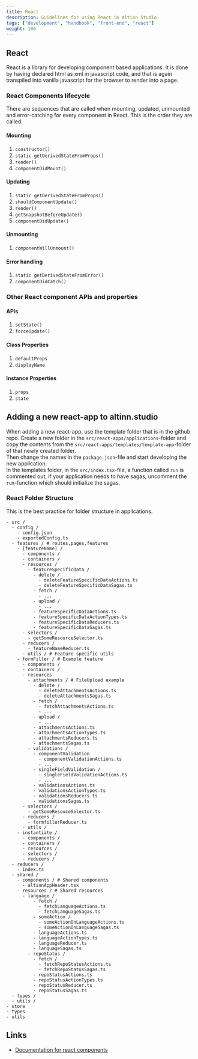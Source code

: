 ```yaml
---
title: React
description: Guidelines for using React in Altinn Studio
tags: ["development", "handbook", "front-end", "react"]
weight: 100
---
```


## React

React is a library for developing component based applications. It is done by having declared html as xml in javascript code, and that is again transpiled into vanilla javascript for the browser to render into a page.

### React Components lifecycle

There are sequences that are called when mounting, updated, unmounted and error-catching for every component in React. This is the order they are called:

#### Mounting

1. `constructor()`
2. `static getDerivedStateFromProps()`
3. `render()`
4. `componentDidMount()`

#### Updating

1. `static getDerivedStateFromProps()`
2. `shouldComponentUpdate()`
3. `render()`
4. `getSnapshotBeforeUpdate()`
5. `componentDidUpdate()`

#### Unmounting

1. `componentWillUnmount()`

#### Error handling

1. `static getDerivedStateFromError()`
2. `componentDidCatch()`

### Other React component APIs and properties

#### APIs

1. `setState()`
2. `forceUpdate()`

#### Class Properties

1. `defaultProps`
2. `displayName`

#### Instance Properties

1. `props`
2. `state`

## Adding a new react-app to altinn.studio

When adding a new react-app, use the template folder that is in the github repo. Create a new folder in the `src/react-apps/applications`-folder and copy the contents from the `src/react-apps/templates/template-app`-folder of that newly created folder.  
Then change the names in the `package.json`-file and start developing the new application.  
In the templates folder, in the `src/index.tsx`-file, a function called `run` is commented out, if your application needs to have sagas, uncomment the `run`-function which should initialize the sagas.

### React Folder Structure

This is the best practice for folder structure in applications.

```
- src /
  - config /
    - config.json
    - exportedConfig.ts
  - features / # routes,pages,features
    - [featureName] /
      - components /
      - containers /
      - resources /
        - featureSpecificData /
          - delete /
            - deleteFeatureSpecificDataActions.ts
            - deleteFeatureSpecificDataSagas.ts
          - fetch /
            - ...
          - upload /
            - ...
          - featureSpecificDataActions.ts
          - featureSpecificDataActionTypes.ts
          - featureSpecificDataReducers.ts
          - featureSpecificDataSagas.ts
      - selectors /
        - getSomeResourceSelector.ts
      - reducers /
        - featureNameReducer.ts
      - utils / # Feature specific utils
    - formFiller / # Example feature
      - components /
      - containers /
      - resources
        - attachments / # FileUpload example
          - delete /
            - deleteAttachmentsActions.ts
            - deleteAttachmentsSagas.ts
          - fetch /
            - fetchAttachmentsActions.ts
            - ...
          - upload /
            - ...
          - attachmentsActions.ts
          - attachmentsActionTypes.ts
          - attachmentsReducers.ts
          - attachmentsSagas.ts
        - validations /
          - componentValidation
            - componentValidationActions.ts
            - ...
          - singleFieldValidation /
            - singleFieldValidationActions.ts
            - ...
          - validationsActions.ts
          - validationsActionTypes.ts
          - validationsReducers.ts
          - validationsSagas.ts
      - selectors / 
        - getSomeResouceSelector.ts
      - reducers /
        - formfillerReducer.ts
      - utils /
    - instantiate /
      - components /
      - containers /
      - resources /
      - selectors /
      - reducers / 
  - reducers /
    - index.ts
  - shared /
    - components / # Shared components
      - altinnAppHeader.tsx
    - resources / # Shared resources
      - language /
          - fetch /
            - fetchLanguageActions.ts
            - fetchLanguageSagas.ts
          - someAction /
            - someActionOnLanguageActions.ts
            - someActionOnLanguageSagas.ts
          - languageActions.ts
          - languageActionTypes.ts
          - languageReducer.ts
          - languageSagas.ts
        - repoStatus /
          - fetch /
            - fetchRepoStatusActions.ts
            - fetchRepoStatusSagas.ts
          - repoStatusActions.ts
          - repoStatusActionTypes.ts
          - repoStatusReducer.ts
          - repoStatusSagas.ts
  - types /
  - utils /
- store
- types
- utils
```

## Links

- [Documentation for react components](https://reactjs.org/docs/react-component.html)

